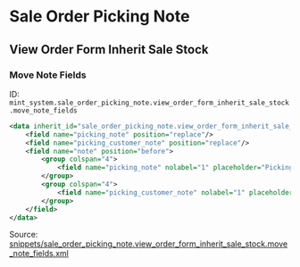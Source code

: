 # Sale Order Picking Note
## View Order Form Inherit Sale Stock  
### Move Note Fields  
ID: `mint_system.sale_order_picking_note.view_order_form_inherit_sale_stock.move_note_fields`  
```xml
<data inherit_id="sale_order_picking_note.view_order_form_inherit_sale_stock" priority="50" type="form" model="sale.order">
    <field name="picking_note" position="replace"/>
    <field name="picking_customer_note" position="replace"/>
    <field name="note" position="before">
        <group colspan="4">
            <field name="picking_note" nolabel="1" placeholder="Picking Internal Note"/>
        </group>
        <group colspan="4">
            <field name="picking_customer_note" nolabel="1" placeholder="Picking Customer Comments"/>
        </group>
    </field>
</data>

```
Source: [snippets/sale_order_picking_note.view_order_form_inherit_sale_stock.move_note_fields.xml](https://github.com/Mint-System/Odoo-Build/tree/main/snippets/sale_order_picking_note.view_order_form_inherit_sale_stock.move_note_fields.xml)

